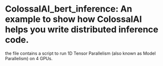# ColossalAI_bert_inference: An example to show how ColossalAI helps you write distributed inference code.

the file contains a script to run 1D Tensor Parallelism (also known as Model Parallelism) on 4 GPUs.
